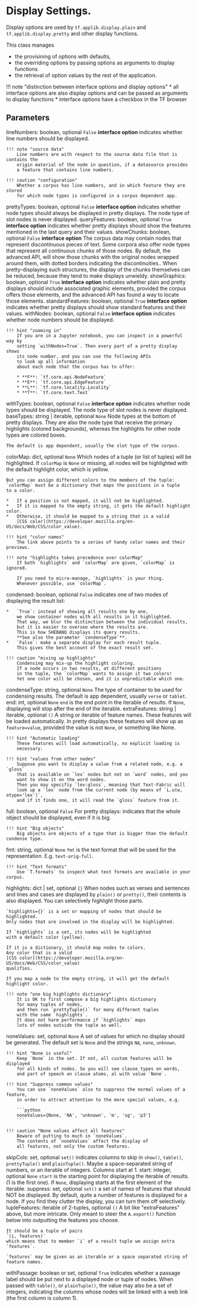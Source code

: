 # Display Settings.

Display options are used by
`tf.applib.display.plain`
and
`tf.applib.display.pretty`
and other display functions.

This class manages

* the provisining of options with defaults,
* the overriding options by passing options as arguments to display functions
* the retrieval of option values by the rest of the application.

!!! note "distinction between interface options and display options"
    * all interface options are also display options and can be passed as arguments
      to display functions
    * interface options have a checkbox in the TF browser

Parameters
----------
lineNumbers: boolean, optional `False`
    **interface option**
    indicates whether line numbers should be displayed.

    !!! note "source data"
        Line numbers are with respect to the source data file that is contains the
        origin material of the node in question, if a datasource provides
        a feature that contains line numbers.

    !!! caution "configuration"
        Whether a corpus has line numbers, and in which feature they are stored
        for which node types is configured in a corpus dependent app.
prettyTypes: boolean, optional `False`
    **interface option**
    indicates whether node types should always be displayed in pretty displays.
    The node type of slot nodes is never displayed.
queryFeatures: boolean, optional `True`
    **interface option**
    indicates whether pretty displays should show the features
    mentioned in the last query and their values.
showChunks: boolean, optional `False`
    **interface option**
    The corpus data may contain nodes that represent discontinuous pieces of text.
    Some corpora also offer node types that represent all continuous chunks of those
    nodes.
    By default, the advanced API, will
    show those chunks with the original nodes wrapped around them, with dotted borders
    indicating the discontinuities..
    When pretty-displaying such structures, the display of the chunks themselves can be
    reduced, because they tend to make displays unwieldy.
showGraphics: boolean, optional `True`
    **interface option**
    indicates whether plain and pretty displays should include associated
    graphic elements,
    provided the corpus offers those elements, and the advanced API has found a way to
    locate those elements.
standardFeatures: boolean, optional `True`
    **interface option**
    indicates whether pretty displays should show standard features and their values.
withNodes: boolean, optional `False`
    **interface option**
    indicates whether node numbers should be displayed.

    !!! hint "zooming in"
        If you are in a Jupyter notebook, you can inspect in a powerful way by
        setting `withNodes=True`. Then every part of a pretty display shows
        its node number, and you can use the following APIs
        to look up all information
        about each node that the corpus has to offer:

        * **F**: `tf.core.api.NodeFeature`
        * **E**: `tf.core.api.EdgeFeature`
        * **L**: `tf.core.locality.Locality`
        * **T**: `tf.core.text.Text`
withTypes: boolean, optional `False`
    **interface option**
    indicates whether node types should be displayed.
    The node type of slot nodes is never displayed.
baseTypes: string | iterable, optional `None`
    Node types at the bottom of pretty displays.
    They are also the node type that receive the primary highlights
    (colored backgrounds), whereas the highlights for other node types
    are colored boxes.

    The default is app dependent, usually the slot type of the corpus.
colorMap: dict, optional `None`
    Which nodes of a tuple (or list of tuples) will be highlighted.
    If `colorMap` is `None` or missing, all nodes will be highlighted with
    the default highlight color, which is yellow.

    But you can assign different colors to the members of the tuple:
    `colorMap` must be a dictionary that maps the positions in a tuple
    to a color.

    *   If a position is not mapped, it will not be highlighted.
    *   If it is mapped to the empty string, it gets the default highlight color.
    *   Otherwise, it should be mapped to a string that is a valid
        [CSS color](https://developer.mozilla.org/en-US/docs/Web/CSS/color_value).

    !!! hint "color names"
        The link above points to a series of handy color names and their previews.

    !!! note "highlights takes precedence over colorMap"
        If both `highlights` and `colorMap` are given, `colorMap` is ignored.

        If you need to micro-manage, `highlights` is your thing.
        Whenever possible, use `colorMap`.
condensed: boolean, optional `False`
    indicates one of two modes of displaying the result list:

    *   `True`: instead of showing all results one by one,
        we show container nodes with all results in it highlighted.
        That way, we blur the distinction between the individual results,
        but it is easier to oversee where the results are.
        This is how SHEBANQ displays its query results.
        **See also the parameter `condenseType`**.
    *   `False`: make a separate display for each result tuple.
        This gives the best account of the exact result set.

    !!! caution "mixing up highlights"
        Condensing may mix-up the highlight coloring.
        If a node occurs in two results, at different positions
        in the tuple, the `colorMap` wants to assign it two colors!
        Yet one color will be chosen, and it is unpredictable which one.
condenseType: string, optional `None`
    The type of container to be used for condensing results.
    The default is app dependent, usually `verse` or `tablet`.
end: int, optional `None`
    `end` is the end point in the iterable of results.
    If `None`, displaying will stop after the end of the iterable.
extraFeatures: string | iterable, optional `()`
    A string or iterable of feature names.
    These features will be loaded automatically.
    In pretty displays these features will show up as `feature=value`,
    provided the value is not `None`, or something like None.

    !!! hint "Automatic loading"
        These features will load automatically, no explicit loading is
        necessary.

    !!! hint "values from other nodes"
        Suppose you want to display a value from a related node, e.g. a `gloss`
        that is available on `lex` nodes but not on `word` nodes, and you
        want to show it on the word nodes.
        Then you may specifiy `lex:gloss`, meaning that Text-Fabric will
        look up a `lex` node from the current node (by means of `L.u(w, otype='lex')`,
        and if it finds one, it will read the `gloss` feature from it.
full: boolean, optional `False`
    For pretty displays: indicates that the whole object should be
    displayed, even if it is big.

    !!! hint "Big objects"
        Big objects are objects of a type that is bigger than the default condense type.
fmt: string, optional `None`
    `fmt` is the text format that will be used for the representation.
    E.g. `text-orig-full`.

    !!! hint "Text formats"
        Use `T.formats` to inspect what text formats are available in your corpus.
highlights: dict | set, optional `{}`
    When nodes such as verses and sentences and lines and cases are displayed
    by `plain()` or `pretty()`,
    their contents is also displayed. You can selectively highlight
    those parts.

    `highlights={}` is a set or mapping of nodes that should be highlighted.
    Only nodes that are involved in the display will be highlighted.

    If `highlights` is a set, its nodes will be highlighted
    with a default color (yellow).

    If it is a dictionary, it should map nodes to colors.
    Any color that is a valid
    [CSS color](https://developer.mozilla.org/en-US/docs/Web/CSS/color_value)
    qualifies.

    If you map a node to the empty string, it will get the default highlight color.

    !!! note "one big highlights dictionary"
        It is OK to first compose a big highlights dictionary
        for many tuples of nodes,
        and then run `prettyTuple()` for many different tuples
        with the same `highlights`.
        It does not harm performance if `highlights` maps
        lots of nodes outside the tuple as well.
noneValues: set, optional `None`
    A set of values for which no display should be generated.
    The default set is `None` and the strings `NA`, `none`, `unknown`.

    !!! hint "None is useful"
        Keep `None` in the set. If not, all custom features will be displayed
        for all kinds of nodes. So you will see clause types on words,
        and part of speech on clause atoms, al with value `None`.

    !!! hint "Suppress common values"
        You can use `noneValues` also to suppress the normal values of a feature,
        in order to attract attention to the more special values, e.g.

        ```python
        noneValues={None, 'NA', 'unknown', 'm', 'sg', 'p3'}
        ```

    !!! caution "None values affect all features"
        Beware of putting to much in `noneValues`.
        The contents of `noneValues` affect the display of
        all features, not only the custom features.
skipCols: set, optional `set()`
    indicates columns to skip in `show()`, `table()`, `prettyTuple()` and `plainTuple()`.
    Maybe a space-separated string of numbers, or an iterable of integers.
    Columns start at 1.
start: integer, optional `None`
    `start` is the starting point for displaying the iterable of results.
    (1 is the first one).
    If `None`, displaying starts at the first element of the iterable.
suppress: set, optional `set()`
    a set of names of features that should NOT be displayed.
    By default, quite a number of features is displayed for a node.
    If you find they clutter the display, you can turn them off
    selectively.
tupleFeatures: iterable of 2-tuples, optional `()`
    A bit like "extraFeatures" above, but more intricate.
    Only meant to steer the
    `A.export()` function below into outputting the
    features you choose.

    It should be a tuple of pairs
    `(i, features)`
    which means that to member `i` of a result tuple we assign extra `features`.

    `features` may be given as an iterable or a space separated string of feature names.
withPassage: boolean or set, optional `True`
    indicates whether a passage label should be put next to a displayed node
    or tuple of nodes.
    When passed with `table()`, or `plainTuple()`,
    the value may also be a set of integers, indicating the columns whose
    nodes will be linked with a web link
    (the first column is column 1).
